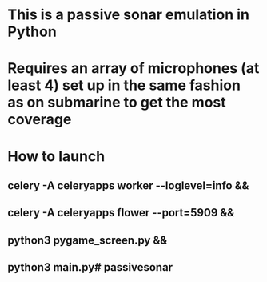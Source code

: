 # This is a passive sonar emulation in Python
# Requires an array of microphones (at least 4) set up in the same fashion as on submarine to get the most coverage

# How to launch
## celery -A celeryapps worker --loglevel=info &&
## celery -A celeryapps flower --port=5909 &&
## python3 pygame_screen.py &&
## python3 main.py# passivesonar
